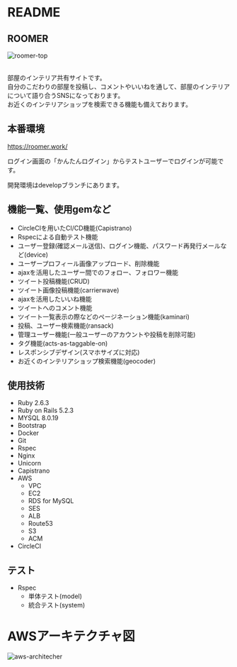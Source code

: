 # README

## ROOMER
![roomer-top](https://user-images.githubusercontent.com/49487779/74103204-a7729e00-4b8d-11ea-9be7-03a3314a828e.png)

<br>部屋のインテリア共有サイトです。
<br>自分のこだわりの部屋を投稿し、コメントやいいねを通して、部屋のインテリアについて語り合うSNSになっております。
<br>お近くのインテリアショップを検索できる機能も備えております。

## 本番環境
https://roomer.work/

ログイン画面の「かんたんログイン」からテストユーザーでログインが可能です。

開発環境はdevelopブランチにあります。

## 機能一覧、使用gemなど
* CircleCIを用いたCI/CD機能(Capistrano)
* Rspecによる自動テスト機能
* ユーザー登録(確認メール送信)、ログイン機能、パスワード再発行メールなど(device)
* ユーザープロフィール画像アップロード、削除機能
* ajaxを活用したユーザー間でのフォロー、フォロワー機能
* ツイート投稿機能(CRUD)
* ツイート画像投稿機能(carrierwave)
* ajaxを活用したいいね機能
* ツイートへのコメント機能
* ツイート一覧表示の際などのページネーション機能(kaminari)
* 投稿、ユーザー検索機能(ransack)
* 管理ユーザー機能(一般ユーザーのアカウントや投稿を削除可能)
* タグ機能(acts-as-taggable-on)
* レスポンシブデザイン(スマホサイズに対応)
* お近くのインテリアショップ検索機能(geocoder)

## 使用技術
* Ruby 2.6.3
* Ruby on Rails 5.2.3
* MYSQL 8.0.19
* Bootstrap
* Docker
* Git
* Rspec
* Nginx
* Unicorn
* Capistrano
* AWS
  * VPC
  * EC2
  * RDS for MySQL 
  * SES
  * ALB
  * Route53
  * S3
  * ACM
* CircleCI

## テスト
* Rspec
  * 単体テスト(model)
  * 統合テスト(system)

# AWSアーキテクチャ図
![aws-architecher](https://user-images.githubusercontent.com/49487779/74103213-b9ecd780-4b8d-11ea-8ee6-90d775665f02.png)
